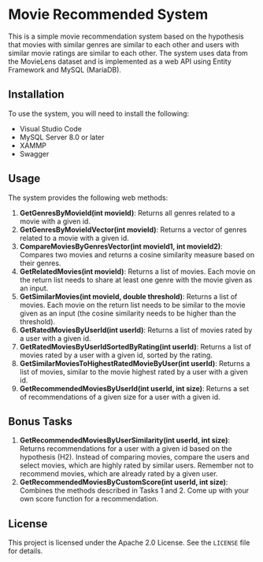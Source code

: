 Movie Recommended System
========================

This is a simple movie recommendation system based on the hypothesis that movies with similar genres are similar to each other and users with similar movie ratings are similar to each other. The system uses data from the MovieLens dataset and is implemented as a web API using Entity Framework and MySQL (MariaDB).

Installation
------------

To use the system, you will need to install the following:

- Visual Studio Code
- MySQL Server 8.0 or later
- XAMMP
- Swagger

Usage
-----

The system provides the following web methods:

1. **GetGenresByMovieId(int movieId)**: Returns all genres related to a movie with a given id.
2. **GetGenresByMovieIdVector(int movieId)**: Returns a vector of genres related to a movie with a given id.
3. **CompareMoviesByGenresVector(int movieId1, int movieId2)**: Compares two movies and returns a cosine similarity measure based on their genres.
4. **GetRelatedMovies(int movieId)**: Returns a list of movies. Each movie on the return list needs to share at least one genre with the movie given as an input.
5. **GetSimilarMovies(int movieId, double threshold)**: Returns a list of movies. Each movie on the return list needs to be similar to the movie given as an input (the cosine similarity needs to be higher than the threshold).
6. **GetRatedMoviesByUserId(int userId)**: Returns a list of movies rated by a user with a given id.
7. **GetRatedMoviesByUserIdSortedByRating(int userId)**: Returns a list of movies rated by a user with a given id, sorted by the rating.
8. **GetSimilarMoviesToHighestRatedMovieByUser(int userId)**: Returns a list of movies, similar to the movie highest rated by a user with a given id.
9. **GetRecommendedMoviesByUserId(int userId, int size)**: Returns a set of recommendations of a given size for a user with a given id.

Bonus Tasks
-----------

1. **GetRecommendedMoviesByUserSimilarity(int userId, int size)**: Returns recommendations for a user with a given id based on the hypothesis (H2). Instead of comparing movies, compare the users and select movies, which are highly rated by similar users. Remember not to recommend movies, which are already rated by a given user.
2. **GetRecommendedMoviesByCustomScore(int userId, int size)**: Combines the methods described in Tasks 1 and 2. Come up with your own score function for a recommendation.

License
-------

This project is licensed under the Apache 2.0 License. See the `LICENSE` file for details.

